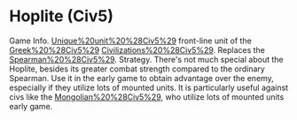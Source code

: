 # Hoplite (Civ5)

Game Info.
[Unique%20unit%20%28Civ5%29](Unique) front-line unit of the [Greek%20%28Civ5%29](Greek) [Civilizations%20%28Civ5%29](civilization). Replaces the [Spearman%20%28Civ5%29](Spearman).
Strategy.
There's not much special about the Hoplite, besides its greater combat strength compared to the ordinary Spearman. Use it in the early game to obtain advantage over the enemy, especially if they utilize lots of mounted units. It is particularly useful against civs like the [Mongolian%20%28Civ5%29](Mongolians), who utilize lots of mounted units early game.